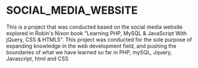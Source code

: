 # SOCIAL_MEDIA_WEBSITE
This is a project that was conducted based on the social media website explored in 
Robin's Nixon book "Learning PHP, MySQL &amp; JavaScript With jQuery, CSS & HTML5". 
This project was conducted for the sole purpose of expanding knowledge in the web development field,
and pushing the boundaries of what we have learned so far in PHP, mySQL, Jquery, Javascript, html and CSS
